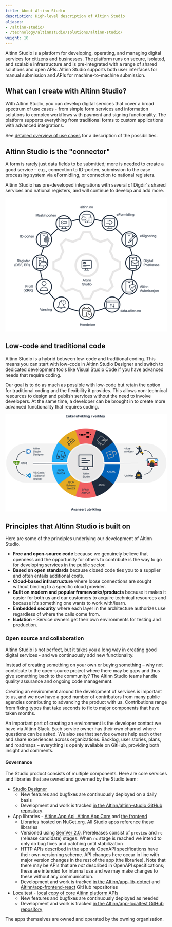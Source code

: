 ```yaml
---
title: About Altinn Studio
description: High-level description of Altinn Studio
aliases:
- /altinn-studio/
- /technology/altinnstudio/solutions/altinn-studio/
weight: 10
---
```


Altinn Studio is a platform for developing, operating, and managing digital services for citizens and businesses. The platform 
runs on secure, isolated, and scalable infrastructure and is pre-integrated with a range of shared solutions and open APIs. 
Altinn Studio supports both user interfaces for manual submission and APIs for machine-to-machine submission.

## What can I create with Altinn Studio?

With Altinn Studio, you can develop digital services that cover a broad spectrum of use cases - from simple form services 
and information solutions to complex workflows with payment and signing functionality. The platform supports everything 
from traditional forms to custom applications with advanced integrations.

See [detailed overview of use cases](./usecases) for a description of the possibilities.

## Altinn Studio is the "connector"
A form is rarely just data fields to be submitted; more is needed to create a good service – e.g., connection
to ID-porten, submission to the case processing system via eFormidling, or connection to national registers.

Altinn Studio has pre-developed integrations with several of Digdir's shared services and national registers, and will
continue to develop and add more.

![Altinn Studio is the "connector"](./studio-i-midten.png "Altinn Studio is the connector")

## Low-code and traditional code
Altinn Studio is a hybrid between low-code and traditional coding. This means you can start with low-code in Altinn Studio
Designer and switch to dedicated development tools like Visual Studio Code if you have advanced needs that require coding.

Our goal is to do as much as possible with low-code but retain the option for traditional coding and the flexibility
it provides. This allows non-technical resources to design and publish services without the need to involve developers.
At the same time, a developer can be brought in to create more advanced functionality that requires coding.

![The tool supports both low-code and traditional coding](./nocode_vs_coding.png "The tool supports both low-code and traditional coding")

## Principles that Altinn Studio is built on
Here are some of the principles underlying our development of Altinn Studio.
- **Free and open-source code** because we genuinely believe that openness and the opportunity for others to contribute is the way to go for developing services in the public sector.
- **Based on open standards** because closed code ties you to a supplier and often entails additional costs.
- **Cloud-based infrastructure** where loose connections are sought without binding to a specific cloud provider.
- **Built on modern and popular frameworks/products** because it makes it easier for both us and our customers to acquire technical resources and because it's something one wants to work with/learn.
- **Embedded security** where each layer in the architecture authorizes use regardless of where the calls come from.
- **Isolation** – Service owners get their own environments for testing and production.

### Open source and collaboration
Altinn Studio is not perfect, but it takes you a long way in creating good digital services - and we continuously add new functionality.

Instead of creating something on your own or buying something – why not contribute to the open-source project where there may be gaps
and thus give something back to the community?
The Altinn Studio teams handle quality assurance and ongoing code management.

Creating an environment around the development of services is important to us, and we now have a good number of contributors from
many public agencies contributing to advancing the product with us.
Contributions range from fixing typos that take seconds to fix to major components that have taken months.

An important part of creating an environment is the developer contact we have via Altinn Slack. Each service owner has their own
channel where questions can be asked.
We also see that service owners help each other and share experiences across organizations.
Backlog, user stories, plans, and roadmaps – everything is openly available on GitHub, providing both insight
and comments.

#### Governance

The Studio product consists of multiple components. 
Here are core services and libraries that are owned and governed by the Studio team:

* [Studio Designer](https://altinn.studio/)
  * New features and bugfixes are continuously deployed on a daily basis
  * Development and work is tracked [in the Altinn/altinn-studio GitHub repository](https://github.com/Altinn/altinn-studio)
* App libraries - [Altinn.App.Api, Altinn.App.Core](https://github.com/Altinn/app-lib-dotnet) and [the frontend](https://github.com/Altinn/app-frontend-react)
  * Libraries hosted on NuGet.org. All Studio apps reference these libraries
  * Versioned using [SemVer 2.0](https://semver.org/). Prereleases consist of `preview` and `rc` (release candidate) stages. When `rc` stage is reached we intend to only do bug fixes and patching until stabilization
  * HTTP APIs described in the app via OpenAPI specifications have their own versioning scheme. API changes here occur in line with major version changes in the rest of the app (the libraries). Note that there may be APIs that are _not_ described in OpenAPI specifications; these are intended for internal use and we may make changes to these without any communication.
  * Development and work is tracked [in the Altinn/app-lib-dotnet](https://github.com/Altinn/app-lib-dotnet) and [Altinn/app-frontend-react](https://github.com/Altinn/app-frontend-react) GitHub repositories
* Localtest - [local copy of core Altinn platform APIs](https://github.com/Altinn/app-localtest)
  * New features and bugfixes are continuously deployed as needed
  * Development and work is tracked [in the Altinn/app-localtest GitHub repository](https://github.com/Altinn/app-localtest)

The apps themselves are owned and operated by the owning organisation.
